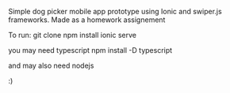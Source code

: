 Simple dog picker mobile app prototype using Ionic and swiper.js frameworks. Made as a homework assignement

To run:
git clone
npm install
ionic serve

you may need typescript
npm install -D typescript

and may also need nodejs

:)
